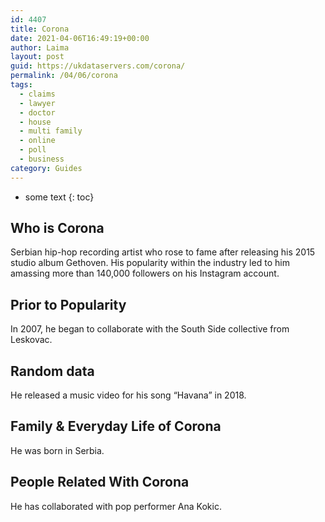 ```yaml
---
id: 4407
title: Corona
date: 2021-04-06T16:49:19+00:00
author: Laima
layout: post
guid: https://ukdataservers.com/corona/
permalink: /04/06/corona
tags:
  - claims
  - lawyer
  - doctor
  - house
  - multi family
  - online
  - poll
  - business
category: Guides
---
```


* some text
{: toc}


## Who is Corona
                  
                  
                  
Serbian hip-hop recording artist who rose to fame after releasing his 2015 studio album Gethoven. His popularity within the industry led to him amassing more than 140,000 followers on his Instagram account.
                  
              
            
              
            
                
                
                
## Prior to Popularity
                  
                  
                  
In 2007, he began to collaborate with the South Side collective from Leskovac.
                  
              
            
              
            
                
                
                
## Random data
                  
                  
                  
He released a music video for his song &#8220;Havana&#8221; in 2018.
                  
              
            
              
            
                
                
                
## Family & Everyday Life of Corona
                  
                  
                  
He was born in Serbia.
                  
              
            
              
            
                
                
                
## People Related With Corona
                  
                  
                  
He has collaborated with pop performer Ana Kokic. 
                  
              
            
              
            
                
              
            
              
              
            
            
              
            
          
          
          